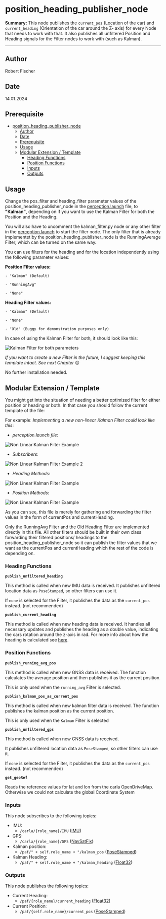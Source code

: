 # position_heading_publisher_node

**Summary:** This node publishes the `current_pos` (Location of the car) and `current_heading` (Orientation of the car around the Z- axis) for every Node that needs to work with that. It also publishes all unfiltered Position and Heading signals for the Filter nodes to work with (such as Kalman).

---

## Author

Robert Fischer

## Date

14.01.2024

## Prerequisite

- [position\_heading\_publisher\_node](#position_heading_publisher_node)
  - [Author](#author)
  - [Date](#date)
  - [Prerequisite](#prerequisite)
  - [Usage](#usage)
  - [Modular Extension / Template](#modular-extension--template)
    - [Heading Functions](#heading-functions)
    - [Position Functions](#position-functions)
    - [Inputs](#inputs)
    - [Outputs](#outputs)

## Usage

Change the pos_filter and heading_filter parameter values of the position_heading_publisher_node in the [perception.launch](../../code/perception/launch/perception.launch) file,
to **"Kalman"**, depending on if you want to use the Kalman Filter for both the Position and the Heading.

You will also have to uncomment the kalman_filter.py node or any other filter in the [perception.launch](../../code/perception/launch/perception.launch) to start the filter node.
The only filter that is already implementet by the position_heading_publisher_node is the RunningAverage Filter, which can be turned on the same way.

You can use filters for the heading and for the location independently using the following parameter values:

**Position Filter values:**

    - "Kalman" (Default)

    - "RunningAvg"
  
    - "None"

**Heading Filter values:**

    - "Kalman" (Default)
  
    - "None"
  
    - "Old" (Buggy for demonstration purposes only)

In case of using the Kalman Filter for both, it should look like this:

![Kalman Filter for both parameters](../../doc/00_assets/perception/kalman_installation_guide.png)

_If you want to create a new Filter in the future, I suggest keeping this template intact. See next Chapter_ 😊

No further installation needed.

## Modular Extension / Template

You might get into the situation of needing a better optimized filter for either position or heading or both.
In that case you should follow the current template of the file:

For example: _Implementing a new non-linear Kalman Filter could look like this_:

- _perception.launch file_:

![Non Linear Kalman Filter Example](../../doc/00_assets/perception/non_linear_kalman_example.png)

- _Subscribers_:

![Non Linear Kalman Filter Example 2](../../doc/00_assets/perception/modular_subscriber_example.png)

- _Heading Methods_:

![Non Linear Kalman Filter Example](../../doc/00_assets/perception/adding_new_position_methods.png)

- _Position Methods_:

![Non Linear Kalman Filter Example](../../doc/00_assets/perception/new_heading_pub_example.png)

As you can see, this file is merely for gathering and forwarding the filter values in the form of currentPos and currentHeading.

Only the RunningAvg Filter and the Old Heading Filter are implemented directly in this file.
All other filters should be built in their own class forwarding their filtered positions/ headings to the position_heading_publisher_node so it can publish the filter values that we want as the currentPos and currentHeading which the rest of the code is depending on.

### Heading Functions

**`publish_unfiltered_heading`**

This method is called when new IMU data is received.
It publishes unfiltered location data as `PoseStamped`, so other filters can use it.

If `none` is selected for the Filter, it publishes the data as the `current_pos` instead. (not recommended)

**`publish_current_heading`**

This method is called when new heading data is received. It handles all necessary updates and publishes the heading as a double value,
indicating the cars rotation around the z-axis in rad.
For more info about how the heading is calculated see [here](./00_coordinate_transformation.md).

### Position Functions

**`publish_running_avg_pos`**

This method is called when new GNSS data is received. The function calculates the average position and then publishes it as the current position.

This is only used when the `running_avg` Filter is selected.

**`publish_kalman_pos_as_current_pos`**

This method is called when new kalman filter data is received. The function publishes the kalman position as the current position.

This is only used when the `Kalman` Filter is selected

**`publish_unfiltered_gps`**

This method is called when new GNSS data is received.

It publishes unfiltered location data as `PoseStamped`, so other filters can use it.

If `none` is selected for the Filter, it publishes the data as the `current_pos` instead. (not recommended)

**`get_geoRef`**

Reads the reference values for lat and lon from the carla OpenDriveMap.
Otherwise we could not calculate the global Coordinate System

### Inputs

This node subscribes to the following topics:

- IMU:
  - `/carla/{role_name}/IMU` ([IMU](https://docs.ros.org/en/api/sensor_msgs/html/msg/Imu.html))
- GPS:
  - `/carla/{role_name}/GPS` ([NavSatFix](http://docs.ros.org/en/melodic/api/std_msgs/html/msg/String.html))
- Kalman position:
  - `/paf/" + self.role_name + "/kalman_pos` ([PoseStamped](http://docs.ros.org/en/noetic/api/geometry_msgs/html/msg/PoseStamped.html))
- Kalman Heading:
  - `/paf/" + self.role_name + "/kalman_heading` ([Float32](http://docs.ros.org/en/noetic/api/std_msgs/html/msg/Float32.html))

### Outputs

This node publishes the following topics:

- Current Heading:
  - `/paf/{role_name}/current_heading` ([Float32](http://docs.ros.org/en/noetic/api/std_msgs/html/msg/Float32.html))
- Current Position:
  - `/paf/{self.role_name}/current_pos` ([PoseStamped](http://docs.ros.org/en/noetic/api/geometry_msgs/html/msg/PoseStamped.html))
